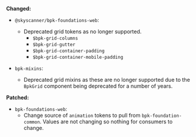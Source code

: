 **Changed:**
  - `@skyscanner/bpk-foundations-web`:
    - Deprecated grid tokens as no longer supported.
      - `$bpk-grid-columns`
      - `$bpk-grid-gutter`
      - `$bpk-grid-container-padding`
      - `$bpk-grid-container-mobile-padding`

  - `bpk-mixins`:
    - Deprecated grid mixins as these are no longer supported due to the `BpkGrid` component being deprecated for a number of years.
    
**Patched:**
  - `bpk-foundations-web`:
    - Change source of `animation` tokens to pull from `bpk-foundation-common`. Values are not changing so nothing for consumers to change.
